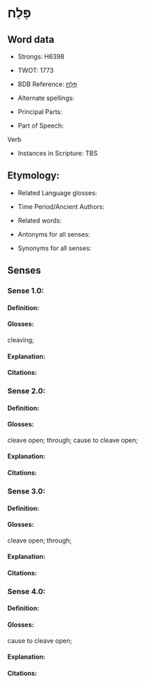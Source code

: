 # פָּלַח

<!-- Status: S2="NeedsEdits" -->
<!-- Lexica used for edits:   -->

## Word data

* Strongs: H6398

* TWOT: 1773

* BDB Reference: [פָּלַח](rc://en/bdb/dict/q.bn.aa)

* Alternate spellings:

* Principal Parts:

* Part of Speech:

Verb

* Instances in Scripture: TBS

## Etymology:

* Related Language glosses:

* Time Period/Ancient Authors:

* Related words:

* Antonyms for all senses:

* Synonyms for all senses:

## Senses

### Sense 1.0:

#### Definition:

#### Glosses:

cleaving; 

#### Explanation:

#### Citations:



### Sense 2.0:

#### Definition:

#### Glosses:

cleave open; through; cause to cleave open; 

#### Explanation:

#### Citations:



### Sense 3.0:

#### Definition:

#### Glosses:

cleave open; through; 

#### Explanation:

#### Citations:



### Sense 4.0:

#### Definition:

#### Glosses:

cause to cleave open; 

#### Explanation:

#### Citations:



